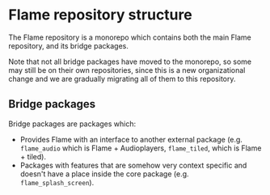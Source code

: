 # Flame repository structure

The Flame repository is a monorepo which contains both the main Flame repository, and its
bridge packages.

Note that not all bridge packages have moved to the monorepo, so some may
still be on their own repositories, since this is a new organizational change and we are gradually
migrating all of them to this repository.


## Bridge packages

Bridge packages are packages which:

- Provides Flame with an interface to another external package (e.g. `flame_audio` which is
  Flame + Audioplayers, `flame_tiled`, which is Flame + tiled).
- Packages with features that are somehow very context specific and doesn't have a place inside the
  core package (e.g. `flame_splash_screen`).